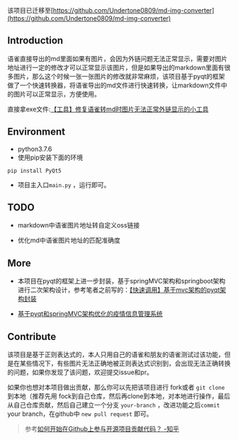该项目已迁移至[https://github.com/Undertone0809/md-img-converter](https://github.com/Undertone0809/md-img-converter)

## Introduction

语雀直接导出的md里面如果有图片，会因为外链问题无法正常显示，需要对图片地址进行一定的修改才可以正常显示该图片，但是如果导出的markdown里面有很多图片，那么这个时候一张一张图片的修改就非常麻烦，该项目基于pyqt的框架做了一个快速转换器，将语雀导出的md文件进行快速转换，让markdown文件中的图片可以正常显示，方便使用。



直接拿exe文件:[【工具】修复语雀转md时图片无法正常外链显示的小工具](https://blog.csdn.net/linZinan_/article/details/125091337?csdn_share_tail=%7B%22type%22%3A%22blog%22%2C%22rType%22%3A%22article%22%2C%22rId%22%3A%22125091337%22%2C%22source%22%3A%22linZinan_%22%7D&ctrtid=dLJzN)


## Environment

- python3.7.6
- 使用pip安装下面的环境

```
pip install PyQt5
```

- 项目主入口`main.py` ，运行即可。 

## TODO

- markdown中语雀图片地址转自定义oss链接

- 优化md中语雀图片地址的匹配准确度

## More

- 本项目在pyqt的框架上进一步封装，基于springMVC架构和springboot架构进行二次架构设计，参考笔者之前写的：[【快速调用】基于mvc架构的pyqt架构封装](https://blog.csdn.net/linZinan_/article/details/112460133) 

- [基于pyqt和springMVC架构优化的疫情信息管理系统](https://github.com/Undertone0809/COVID-19-Info-management-system-based-on-pyqt)


## Contribute

该项目是基于正则表达式的，本人只用自己的语雀和朋友的语雀测试过该功能，但是在某些情况下，有些图片无法正确地被正则表达式识别到，会出现无法正确转换的问题，如果你发现了该问题，欢迎提交issue和pr。

如果你也想对本项目做出贡献，那么你可以先把该项目进行 fork或者 `git clone` 到本地（推荐先用 fock到自己仓库，然后再clone到本地，对本地进行操作，最后从自己仓库贡献，然后自己建立一个分支 `your-branch` ，改进功能之后`commit` your branch，在github中 `new pull request` 即可。

> 参考[如何开始在Github上参与开源项目贡献代码？ -知乎](https://www.zhihu.com/question/39721968/answer/801943406)
